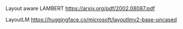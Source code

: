 
Layout aware LAMBERT
https://arxiv.org/pdf/2002.08087.pdf

LayoutLM
https://huggingface.co/microsoft/layoutlmv2-base-uncased
